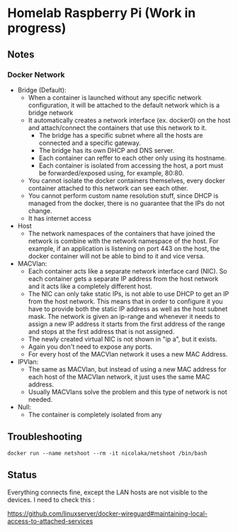 # Homelab Raspberry Pi (Work in progress)

## Notes

### Docker Network

* Bridge (Default):
    * When a container is launched without any specific network configuration, it will be attached to the default network which is a bridge network
    * It automatically creates a network interface (ex. docker0) on the host and attach/connect the containers that use this network to it. 
        * The bridge has a specific subnet where all the hosts are connected and a specific gateway.
        * The bridge has its own DHCP and DNS server.
        * Each container can reffer to each other only using its hostname.
        * Each container is isolated from accessing the host, a port must be forwarded/exposed using, for example, 80:80.
    * You cannot isolate the docker containers themselves, every docker container attached to this network can see each other.
    * You cannot perform custom name resolution stuff, since DHCP is managed from the docker, there is no guarantee that the IPs do not change.
    * It has internet access
* Host
    * The network namespaces of the containers that have joined the network is combine with the network namespace of the host. For example, if an application is listening on port 443 on the host, the docker container will not be able to bind to it and vice versa.
* MACVlan:
    * Each container acts like a separate network interface card (NIC). So each container gets a separate IP address from the host network and it acts like a completely different host.
    * The NIC can only take static IPs, is not able to use DHCP to get an IP from the host network. This means that in order to configure it you have to provide both the static IP address as well as the host subnet mask. The network is given an ip-range and whenever it needs to assign a new IP address it starts from the first address of the range and stops at the first address that is not assigned.
    * The newly created virtual NIC is not shown in "ip a", but it exists.
    * Again you don't need to expose any ports.
    * For every host of the MACVlan network it uses a new MAC Address.
* IPVlan:
    * The same as MACVlan, but instead of using a new MAC address for each host of the MACVlan network, it just uses the same MAC address.
    * Usually MACVlans solve the problem and this type of network is not needed. 
* Null:
    * The container is completely isolated from any

## Troubleshooting
```
docker run --name netshoot --rm -it nicolaka/netshoot /bin/bash
```

## Status

Everything connects fine, except the LAN hosts are not visible to the devices. I need to check this :

https://github.com/linuxserver/docker-wireguard#maintaining-local-access-to-attached-services